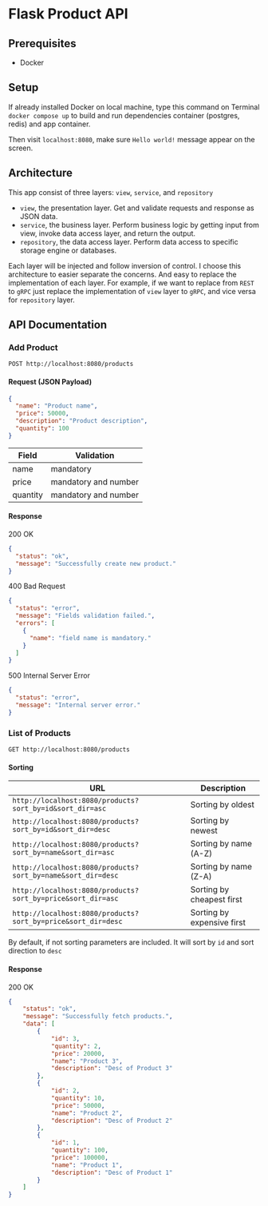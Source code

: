 # Flask Product API
## Prerequisites
* Docker

## Setup
If already installed Docker on local machine, type this command on 
Terminal ``docker compose up`` to build and run dependencies container 
(postgres, redis) and app container.

Then visit ``localhost:8080``, make sure ``Hello world!`` message
appear on the screen.

## Architecture
This app consist of three layers: ``view``, ``service``, and ``repository`` 
* ``view``, the presentation layer. Get and validate requests and response 
as JSON data.
* ``service``, the business layer. Perform business logic by getting input from 
view, invoke data access layer, and return the output.
* ``repository``, the data access layer. Perform data access to specific 
storage engine or databases.

Each layer will be injected and follow inversion of control. I choose this 
architecture to easier separate the concerns. And easy to replace the implementation
of each layer. For example, if we want to replace from ``REST`` to ``gRPC``
just replace the implementation of ``view`` layer to ``gRPC``, and vice versa for
``repository`` layer.

## API Documentation
### Add Product
``POST http://localhost:8080/products``

#### Request (JSON Payload)
```json
{
  "name": "Product name",
  "price": 50000,
  "description": "Product description",
  "quantity": 100
}
```
| Field    | Validation           |
|----------|----------------------|
| name     | mandatory            |
| price    | mandatory and number |
| quantity | mandatory and number |

#### Response
200 OK
```json
{
  "status": "ok",
  "message": "Successfully create new product."
}
```

400 Bad Request
```json
{
  "status": "error",
  "message": "Fields validation failed.",
  "errors": [
    {
      "name": "field name is mandatory."
    }
  ]
}
```

500 Internal Server Error
```json
{
  "status": "error",
  "message": "Internal server error."
}
```

### List of Products
``GET http://localhost:8080/products``

#### Sorting
| URL                                                            | Description                |
|----------------------------------------------------------------|----------------------------|
| ``http://localhost:8080/products?sort_by=id&sort_dir=asc``     | Sorting by oldest          |
| ``http://localhost:8080/products?sort_by=id&sort_dir=desc``    | Sorting by newest          |
| ``http://localhost:8080/products?sort_by=name&sort_dir=asc``   | Sorting by name (A-Z)      |
| ``http://localhost:8080/products?sort_by=name&sort_dir=desc``  | Sorting by name (Z-A)      |
| ``http://localhost:8080/products?sort_by=price&sort_dir=asc``  | Sorting by cheapest first  |
| ``http://localhost:8080/products?sort_by=price&sort_dir=desc`` | Sorting by expensive first |

By default, if not sorting parameters are included. 
It will sort by ``id`` and sort direction to ``desc``

#### Response
200 OK
```json
{
    "status": "ok",
    "message": "Successfully fetch products.",
    "data": [
        {
            "id": 3,
            "quantity": 2,
            "price": 20000,
            "name": "Product 3",
            "description": "Desc of Product 3"
        },
        {
            "id": 2,
            "quantity": 10,
            "price": 50000,
            "name": "Product 2",
            "description": "Desc of Product 2"
        },
        {
            "id": 1,
            "quantity": 100,
            "price": 100000,
            "name": "Product 1",
            "description": "Desc of Product 1"
        }
    ]
}
```